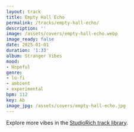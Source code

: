 ```yaml
---
layout: track
title: Empty Hall Echo
permalink: /tracks/empty-hall-echo/
description: ''
image: /assets/covers/empty-hall-echo.webp
image_ready: false
date: 2025-01-01
duration: '1:33'
album: Stranger Vibes
mood:
- Hopeful
genre:
- lo-fi
- ambient
- experimental
bpm: 112
key: Ab
image_jpg: /assets/covers/empty-hall-echo.jpg
---
```


Explore more vibes in the [StudioRich track library](/tracks/).
